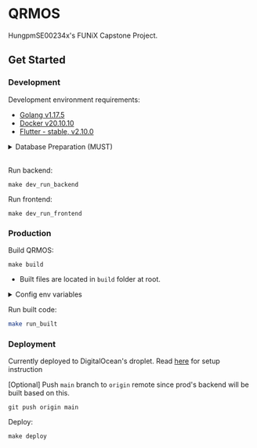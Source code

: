 # QRMOS

HungpmSE00234x's FUNiX Capstone Project.

## Get Started

### Development

Development environment requirements:

- [Golang v1.17.5](https://go.dev/dl/)
- [Docker v20.10.10](https://www.docker.com/get-started)
- [Flutter - stable, v2.10.0](https://docs.flutter.dev/get-started/install)

<details>
  <summary>Database Preparation (MUST)</summary>

Spin up database:
```
make dev_db_up
```

- First time running will take a **few minutes** to complete. Please be patient.
- `phpMyAdmin` will be available at `localhost:8081` after spinning up the database.
- Default database name is `qrmos`.

After spinning up DB for the first time, we need to initialize data by running this command (**only once**):
```
make init_data
```
- This will add an `admin` user with `password` as password.

Shutdown database:
```
make dev_db_down
```

- Shuting down database doesn't remove data in database, when spin up again, data will still be available. To completely clean up everything, use the clean command below.

Clean up database:
```
make dev_db_clean
```

</details>
<br>

Run backend:
```
make dev_run_backend
```

Run frontend:
```
make dev_run_frontend
```

### Production

Build QRMOS:
```
make build
```
- Built files are located in `build` folder at root.


<details>
  <summary>Config env variables</summary>

Default environment variables are specified in `backend/.default.env`. It will be copied to `build` folder during building.

For production code, default env variables will be read from `.default.env`.
To ovewrite those env, create a `.env` file, and add env variable to it.

Or simple export env variables to current process, example:
```bash
export APP_ENV=prod
```
</details>

Run built code:
```bash
make run_built
```

### Deployment

Currently deployed to DigitalOcean's droplet. Read [here](deployments/prod/README.md) for setup instruction

[Optional] Push `main` branch to `origin` remote since prod's backend will be built based on this.
```
git push origin main
```

Deploy:
```
make deploy
```
